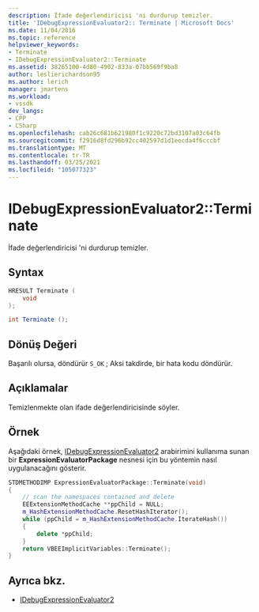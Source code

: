 ```yaml
---
description: İfade değerlendiricisi 'ni durdurup temizler.
title: 'IDebugExpressionEvaluator2:: Terminate | Microsoft Docs'
ms.date: 11/04/2016
ms.topic: reference
helpviewer_keywords:
- Terminate
- IDebugExpressionEvaluator2::Terminate
ms.assetid: 38265100-4d80-4902-833a-07bb569f9ba8
author: leslierichardson95
ms.author: lerich
manager: jmartens
ms.workload:
- vssdk
dev_langs:
- CPP
- CSharp
ms.openlocfilehash: cab26c681b621980f1c9220c72bd3107a03c64fb
ms.sourcegitcommit: f2916d8fd296b92cc402597d1d1eecda4f6cccbf
ms.translationtype: MT
ms.contentlocale: tr-TR
ms.lasthandoff: 03/25/2021
ms.locfileid: "105077323"
---
```

# <a name="idebugexpressionevaluator2terminate"></a>IDebugExpressionEvaluator2::Terminate
İfade değerlendiricisi 'ni durdurup temizler.

## <a name="syntax"></a>Syntax

```cpp
HRESULT Terminate (
    void
);
```

```csharp
int Terminate ();
```

## <a name="return-value"></a>Dönüş Değeri
Başarılı olursa, döndürür `S_OK` ; Aksi takdirde, bir hata kodu döndürür.

## <a name="remarks"></a>Açıklamalar
Temizlenmekte olan ifade değerlendiricisinde söyler.

## <a name="example"></a>Örnek
Aşağıdaki örnek, [IDebugExpressionEvaluator2](../../../extensibility/debugger/reference/idebugexpressionevaluator2.md) arabirimini kullanıma sunan bir **ExpressionEvaluatorPackage** nesnesi için bu yöntemin nasıl uygulanacağını gösterir.

```cpp
STDMETHODIMP ExpressionEvaluatorPackage::Terminate(void)
{
    // scan the namespaces contained and delete
    EEExtensionMethodCache **ppChild = NULL;
    m_HashExtensionMethodCache.ResetHashIterator();
    while (ppChild = m_HashExtensionMethodCache.IterateHash())
    {
        delete *ppChild;
    }
    return VBEEImplicitVariables::Terminate();
}
```

## <a name="see-also"></a>Ayrıca bkz.
- [IDebugExpressionEvaluator2](../../../extensibility/debugger/reference/idebugexpressionevaluator2.md)
